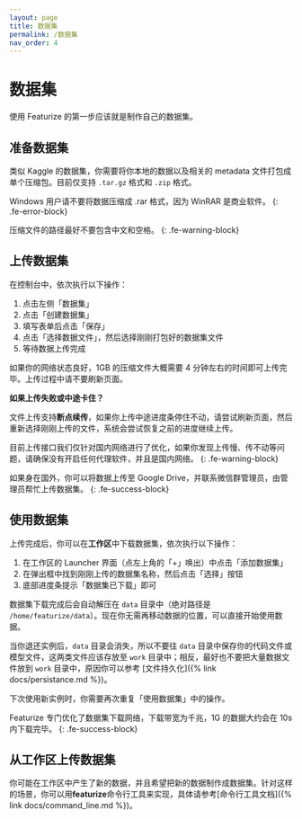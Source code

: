 ```yaml
---
layout: page
title: 数据集
permalink: /数据集
nav_order: 4
---
```


# 数据集

使用 Featurize 的第一步应该就是制作自己的数据集。

## 准备数据集

类似 Kaggle 的数据集，你需要将你本地的数据以及相关的 metadata 文件打包成单个压缩包。目前仅支持 `.tar.gz` 格式和 `.zip` 格式。

Windows 用户请不要将数据压缩成 .rar 格式，因为 WinRAR 是商业软件。
{: .fe-error-block}

压缩文件的路径最好不要包含中文和空格。
{: .fe-warning-block}

## 上传数据集

在控制台中，依次执行以下操作：

1. 点击左侧「数据集」
2. 点击「创建数据集」
3. 填写表单后点击「保存」
4. 点击「选择数据文件」，然后选择刚刚打包好的数据集文件
5. 等待数据上传完成

如果你的网络状态良好，1GB 的压缩文件大概需要 4 分钟左右的时间即可上传完毕。上传过程中请不要刷新页面。

**如果上传失败或中途卡住？**

文件上传支持**断点续传**，如果你上传中途进度条停住不动，请尝试刷新页面，然后重新选择刚刚上传的文件，系统会尝试恢复之前的进度继续上传。

目前上传接口我们仅针对国内网络进行了优化，如果你发现上传慢、传不动等问题，请确保没有开启任何代理软件，并且是国内网络。
{: .fe-warning-block}

如果身在国外，你可以将数据上传至 Google Drive，并联系微信群管理员，由管理员帮忙上传数据集。
{: .fe-success-block}

## 使用数据集

上传完成后，你可以在**工作区**中下载数据集，依次执行以下操作：

1. 在工作区的 Launcher 界面（点左上角的「+」唤出）中点击「添加数据集」
2. 在弹出框中找到刚刚上传的数据集名称，然后点击「选择」按钮
3. 底部进度条提示「数据集已下载」即可

数据集下载完成后会自动解压在 `data` 目录中（绝对路径是 `/home/featurize/data`）。现在你无需再移动数据的位置，可以直接开始使用数据。

当你退还实例后，`data` 目录会消失，所以不要往 `data` 目录中保存你的代码文件或模型文件，这两类文件应该存放至 `work` 目录中；相反，最好也不要把大量数据文件放到 `work` 目录中，原因你可以参考 [文件持久化]({% link docs/persistance.md %})。

下次使用新实例时，你需要再次重复「使用数据集」中的操作。

Featurize 专门优化了数据集下载网络，下载带宽为千兆，1G 的数据大约会在 10s 内下载完毕。
{: .fe-success-block}

## 从工作区上传数据集

你可能在工作区中产生了新的数据，并且希望把新的数据制作成数据集。针对这样的场景，你可以用**featurize**命令行工具来实现，具体请参考[命令行工具文档]({% link docs/command_line.md %})。
